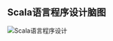 ## Scala语言程序设计脑图

![Scala语言程序设计](https://github.com/dongjiaqiang/SkillMindMap/blob/master/pictures/Scala.png)
